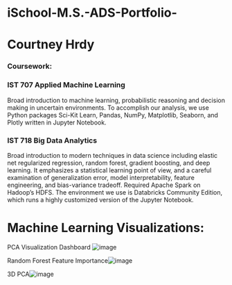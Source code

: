 # iSchool-M.S.-ADS-Portfolio-

# Courtney Hrdy 

### Coursework:

### IST 707 Applied Machine Learning

Broad introduction to machine learning, probabilistic reasoning and decision making in uncertain environments. To accomplish our analysis, we use Python packages Sci-Kit Learn, Pandas, NumPy, Matplotlib, Seaborn, and Plotly written in Jupyter Notebook. 

### IST 718 Big Data Analytics 

 Broad introduction to modern techniques in data science including elastic net regularized regression, random forest, gradient boosting, and deep learning. It emphasizes a statistical learning point of view, and a careful examination of generalization error, model interpretability, feature engineering, and bias-variance tradeoff. 
Required Apache Spark on Hadoop’s HDFS. The environment we use is Databricks Community Edition, which runs a highly customized version of the Jupyter Notebook.


# Machine Learning Visualizations: 

 PCA Visualization Dashboard ![image](https://user-images.githubusercontent.com/64566726/146412484-2d1ab5fb-da8b-4809-8247-0e878dbb5872.png)

Random Forest Feature Importance![image](https://user-images.githubusercontent.com/64566726/146412539-d928c385-014d-41c2-8762-55ca1e693357.png)

3D PCA![image](https://user-images.githubusercontent.com/64566726/146412614-1475b0da-8e93-4199-8f37-0acb2950a000.png)

